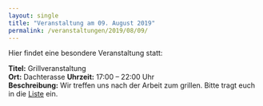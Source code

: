 ```yaml
---
layout: single
title: "Veranstaltung am 09. August 2019"
permalink: /veranstaltungen/2019/08/09/
---
```


Hier findet eine besondere Veranstaltung statt:

**Titel:** Grillveranstaltung  
**Ort:** Dachterasse
**Uhrzeit:** 17:00 – 22:00 Uhr  
**Beschreibung:** Wir treffen uns nach der Arbeit zum grillen. Bitte tragt euch in die [Liste](../inventation.txt) ein.
